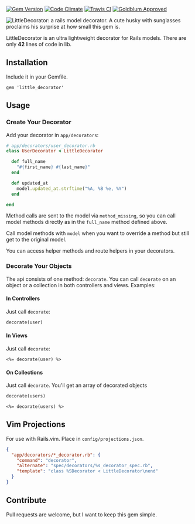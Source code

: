 [![Gem Version](https://badge.fury.io/rb/little_decorator.svg)](http://badge.fury.io/rb/little_decorator)
[![Code Climate](http://img.shields.io/codeclimate/github/kabisaict/flow.svg)](https://codeclimate.com/github/vicramon/little_decorator)
[![Travis CI](https://travis-ci.org/vicramon/little_decorator.svg?branch=master)](https://travis-ci.org/vicramon/little_decorator)
[![Goldblum Approved](http://img.shields.io/badge/goldblum-approved-brightgreen.svg)](https://www.youtube.com/watch?v=wJelEXaPhJ8&feature=kp)

![LittleDecorator: a rails model decorator. A cute husky with sunglasses proclaims his surprise at how small this gem is.](http://i.imgur.com/e0YvqjJ.png)

LittleDecorator is an ultra lightweight decorator for Rails models. There are only **42** lines of code in lib.

## Installation

Include it in your Gemfile.

```
gem 'little_decorator'
```

## Usage

### Create Your Decorator

Add your decorator in `app/decorators`:

```ruby
# app/decorators/user_decorator.rb
class UserDecorator < LittleDecorator

  def full_name
    "#{first_name} #{last_name}"
  end

  def updated_at
    model.updated_at.strftime("%A, %B %e, %Y")
  end

end
```

Method calls are sent to the model via `method_missing`, so you can call model methods directly as in the `full_name` method defined above.

Call model methods with `model` when you want to override a method but still get to the original model.

You can access helper methods and route helpers in your decorators.

### Decorate Your Objects

The api consists of one method: `decorate`. You can call `decorate` on an object or a collection in both controllers and views. Examples:

#### In Controllers

Just call `decorate`:

```ruby
decorate(user)
```

#### In Views

Just call `decorate`:

```erb
<%= decorate(user) %>
```

#### On Collections

Just call `decorate`. You'll get an array of decorated objects

```ruby
decorate(users)
```

```erb
<%= decorate(users) %>
```

## Vim Projections

For use with Rails.vim. Place in `config/projections.json`.

```json
{
  "app/decorators/*_decorator.rb": {
    "command": "decorator",
    "alternate": "spec/decorators/%s_decorator_spec.rb",
    "template": "class %SDecorator < LittleDecorator\nend"
  }
}
```

## Contribute

Pull requests are welcome, but I want to keep this gem simple.
